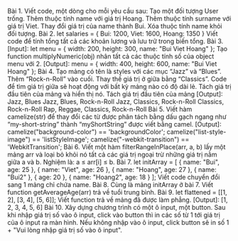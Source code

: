 Bài 1.
    Viết code, một dòng cho mỗi yêu cầu sau:
    Tạo một đối tượng User trống.
    Thêm thuộc tính name với giá trị Hoang.
    Thêm thuộc tính surname với giá trị Viet.
    Thay đổi giá trị của name thành Bui.
    Xóa thuộc tính name khỏi đối tượng.
Bài 2.
    let salaries = {
      Bui: 1200,
      Viet: 1600,
      Hoang: 1350
    }
    Viết code để tính tổng tất cả các khoản lương và lưu trữ trong biến tổng.
Bài 3.
    [Input]:
    let menu = {
      width: 200,
      height: 300,
      name: "Bui Viet Hoang"
    };
    Tạo function multiplyNumeric(obj) nhân tất cả các thuộc tính số của object menu với 2.
    [Output]:
    menu = {
      width: 400,
      height: 600,
      name: "Bui Viet Hoang"
    };
Bài 4.
    Tạo mảng có tên là styles với các mục “Jazz” và “Blues”.
    Thêm “Rock-n-Roll” vào cuối.
    Thay thế giá trị ở giữa bằng “Classics”. Code để tìm giá trị giữa sẽ hoạt động với bất kỳ mảng nào có độ dài lẻ.
    Tách giá trị đầu tiên của mảng và hiển thị nó.
Tách giá trị đầu tiên của mảng
    [Output]:
    Jazz, Blues
    Jazz, Blues, Rock-n-Roll
    Jazz, Classics, Rock-n-Roll
    Classics, Rock-n-Roll
    Rap, Reggae, Classics, Rock-n-Roll
Bài 5.
    Viết hàm camelize(str) để thay đổi các từ được phân tách bằng dấu gạch ngang như “my-short-string” thành “myShortString” được viết bằng camel.
    [Output]:
    camelize("background-color") == 'backgroundColor';
    camelize("list-style-image") == 'listStyleImage';
    camelize("-webkit-transition") == 'WebkitTransition';
Bài 6.
    Viết một hàm filterRangeInPlace(arr, a, b) lấy một mảng arr và loại bỏ khỏi nó tất cả các giá trị ngoại trừ những giá trị nằm giữa a và b. Nghiệm là: a ≤ arr[i] ≤ b.
Bài 7.
    let initArray = [
        { name: "Bui", age: 25 },
        { name: "Viet", age: 26 },
        { name: "Hoang", age: 27 },
        { name: "Bui2" },
        { age: 20 },
        { name: "Hoang2", age: 18 }
    ];
    Viết code chuyển đổi sang 1 mảng chỉ chứa name.
Bài 8.
    Cùng là mảng initArray ở bài 7.
    Viết function getAverageAge(arr) trả về tuổi trung bình.
Bài 9.
    let flattened = [[1, 2], [3, 4], [5, 6]];
    Viết function trả về mảng đã được làm phẳng.
    [Output]: [1, 2, 3, 4, 5, 6]
Bài 10.
    Xây dựng chương trình có một ô input, một button. Sau khi nhập giá trị số vào ô input, click vào button thì in các số từ 1 tới giá trị của ô input ra màn hình. Nếu không nhập vào ô input, click button sẽ in số 1 + "Vui lòng nhập giá trị số vào ô input".